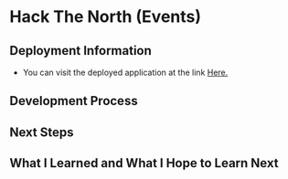 # Hack The North (Events)

## Deployment Information 
* You can visit the deployed application at the link [Here.](https://stormy-ravine-02564.herokuapp.com/)

## Development Process

## Next Steps

## What I Learned and What I Hope to Learn Next 


